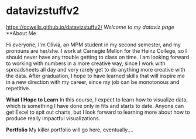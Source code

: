 # datavizstuffv2 
https://ocwells.github.io/datavizstuffv2/ 
*Welcome to my dataviz page*
**About Me

Hi everyone,
I'm Olivia, an MPM student in my second semester, and my pronouns are her/she. I work at Carnegie Mellon for the Heinz College, so I should never have any trouble getting to class on time. I am looking forward to working with numbers in a more creative way, since I work with spreadsheets all day and very rarely get to do anything more creative with the data. After graduation, I hope to have learned skills that will inspire me in a new direction with my career, since my job can be monotonous and repetitive.

**What I Hope to Learn**
In this course, I expect to learn how to visualize data, which is something I have done only in fits and starts to date. Anyone can get Excel to spit out charts, but I look forward to learning more about how to produce really impactful visualizations.

**Portfolio**
My killer portfolio will go here, eventually....
